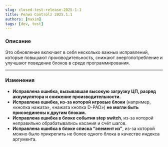 ```yaml
---
slug: closed-test-release-2025-1-1
title: Релиз Controlz 2025.1.1
authors: [maxim]
tags: [dev, test]
---
```


### Описание

Это обновление включает в себя несколько важных исправлений, которые повышают производительность, снижают энергопотребление и улучшают поведение блоков в среде программирования.

<!-- truncate -->
---

### Изменения

- **Исправлена ошибка, вызывавшая высокую загрузку ЦП, разряд аккумулятора и снижение производительности.**
- **Исправлена ошибка, из-за которой игровые блоки** (например, «кнопка нажата», «нажата кнопка D-PAD») **не могли быть присоединены к другим блокам.**
- **Исправлена ошибка в блоке события step switch**, из-за которой неправильно обрабатывались касания и счёт шагов.
- **Исправлена ошибка в блоке списка “элемент из”**, из-за которой можно было прикрепить не более одного блока в качестве индекса аргумента.
